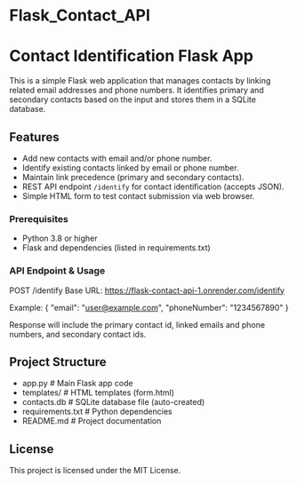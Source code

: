 # Flask_Contact_API
# Contact Identification Flask App

This is a simple Flask web application that manages contacts by linking related email addresses and phone numbers. It identifies primary and secondary contacts based on the input and stores them in a SQLite database.

## Features

- Add new contacts with email and/or phone number.
- Identify existing contacts linked by email or phone number.
- Maintain link precedence (primary and secondary contacts).
- REST API endpoint `/identify` for contact identification (accepts JSON).
- Simple HTML form to test contact submission via web browser.

### Prerequisites

- Python 3.8 or higher
- Flask and dependencies (listed in requirements.txt)

### API Endpoint & Usage
POST /identify
Base URL: https://flask-contact-api-1.onrender.com/identify

Example:
{
  "email": "user@example.com",
  "phoneNumber": "1234567890"
}

Response will include the primary contact id, linked emails and phone numbers, and secondary contact ids.

## Project Structure

- app.py          # Main Flask app code
- templates/      # HTML templates (form.html)
- contacts.db     # SQLite database file (auto-created)
- requirements.txt # Python dependencies
- README.md       # Project documentation

## License

This project is licensed under the MIT License.

